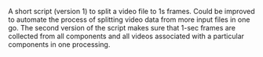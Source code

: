 A short script (version 1) to split a video file to 1s frames. Could be improved to automate the process of splitting video data from more input files in one go.
The second version of the script makes sure that 1-sec frames are collected from all components and all videos associated with a particular components in one processing.
